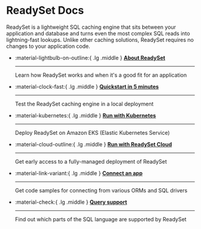 # ReadySet Docs

ReadySet is a lightweight SQL caching engine that sits between your application and database and turns even the most complex SQL reads into lightning-fast lookups. Unlike other caching solutions, ReadySet requires no changes to your application code.

<div class="grid cards" markdown>

-   :material-lightbulb-on-outline:{ .lg .middle } [__About ReadySet__](guides/intro.md)

    ---

    Learn how ReadySet works and when it's a good fit for an application

-   :material-clock-fast:{ .lg .middle } [__Quickstart in 5 minutes__](guides/quickstart.md)

    ---

    Test the ReadySet caching engine in a local deployment

-   :material-kubernetes:{ .lg .middle } [__Run with Kubernetes__](guides/deploy-readyset-kubernetes.md)

    ---

    Deploy ReadySet on Amazon EKS (Elastic Kubernetes Service)

-   :material-cloud-outline:{ .lg .middle } [__Run with ReadySet Cloud__](guides/deploy-readyset-cloud.md)

    ---

    Get early access to a fully-managed deployment of ReadySet

-   :material-link-variant:{ .lg .middle } [__Connect an app__](guides/connect-an-app.md)

    ---

    Get code samples for connecting from various ORMs and SQL drivers

-   :material-check:{ .lg .middle } [__Query support__](reference/query-support.md)

    ---

    Find out which parts of the SQL language are supported by ReadySet
</div>
